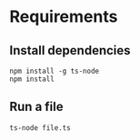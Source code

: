 # Requirements

## Install dependencies

```
npm install -g ts-node
npm install
```

## Run a file

```
ts-node file.ts
```